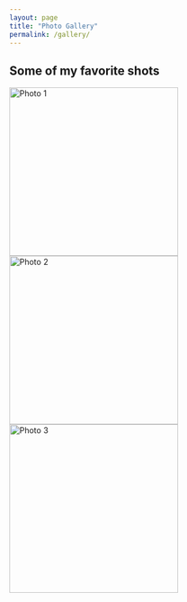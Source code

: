 ```yaml
---
layout: page
title: "Photo Gallery"
permalink: /gallery/
---
```


<h2>Some of my favorite shots</h2>

<div class="gallery">
  <img src="/gallery/1.JPG" alt="Photo 1" width="300"/>
  <img src="/gallery/2.jpg" alt="Photo 2" width="300"/>
  <img src="/gallery/3.jpg" alt="Photo 3" width="300"/>
</div>
